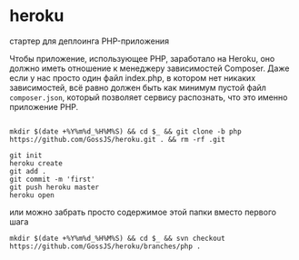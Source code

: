 # heroku
стартер для деплоинга PHP-приложения

Чтобы приложение, использующее PHP, заработало на Heroku, оно должно иметь отношение к менеджеру зависимостей Composer. Даже если у нас просто один файл index.php, в котором нет никаких зависимостей, всё равно должен быть как минимум пустой файл `composer.json`, который позволяет сервису распознать, что это именно приложение PHP.

```

mkdir $(date +%Y%m%d_%H%M%S) && cd $_ && git clone -b php https://github.com/GossJS/heroku.git . && rm -rf .git

git init
heroku create
git add .
git commit -m 'first'
git push heroku master
heroku open

```

или можно забрать просто содержимое этой папки вместо первого шага

```
mkdir $(date +%Y%m%d_%H%M%S) && cd $_ && svn checkout https://github.com/GossJS/heroku/branches/php .

```
